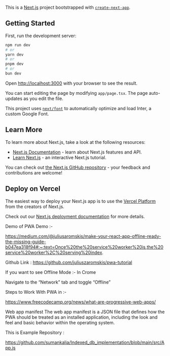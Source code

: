 This is a [Next.js](https://nextjs.org/) project bootstrapped with [`create-next-app`](https://github.com/vercel/next.js/tree/canary/packages/create-next-app).

## Getting Started

First, run the development server:

```bash
npm run dev
# or
yarn dev
# or
pnpm dev
# or
bun dev
```

Open [http://localhost:3000](http://localhost:3000) with your browser to see the result.

You can start editing the page by modifying `app/page.tsx`. The page auto-updates as you edit the file.

This project uses [`next/font`](https://nextjs.org/docs/basic-features/font-optimization) to automatically optimize and load Inter, a custom Google Font.

## Learn More

To learn more about Next.js, take a look at the following resources:

- [Next.js Documentation](https://nextjs.org/docs) - learn about Next.js features and API.
- [Learn Next.js](https://nextjs.org/learn) - an interactive Next.js tutorial.

You can check out [the Next.js GitHub repository](https://github.com/vercel/next.js/) - your feedback and contributions are welcome!

## Deploy on Vercel

The easiest way to deploy your Next.js app is to use the [Vercel Platform](https://vercel.com/new?utm_medium=default-template&filter=next.js&utm_source=create-next-app&utm_campaign=create-next-app-readme) from the creators of Next.js.

Check out our [Next.js deployment documentation](https://nextjs.org/docs/deployment) for more details.

Demo of PWA Demo :-

https://medium.com/@juliusaromskis/make-your-react-app-offline-ready-the-missing-guide-b047ea318f94#:~:text=Once%20the%20service%20worker%20is,the%20service%20worker%2C%20serving%20index.

Github Link : https://github.com/juliuszaromskis/pwa-tutorial

If you want to see Offline Mode :- In Crome

Navigate to the “Network” tab and toggle “Offline”

Steps to Work With PWA in :-

https://www.freecodecamp.org/news/what-are-progressive-web-apps/

Web app manifest
The web app manifest is a JSON file that defines how the PWA should be treated as an installed application, including the look and feel and basic behavior within the operating system.

This is Example Repository :

https://github.com/sumankalia/Indexed_db_implementation/blob/main/src/App.js
